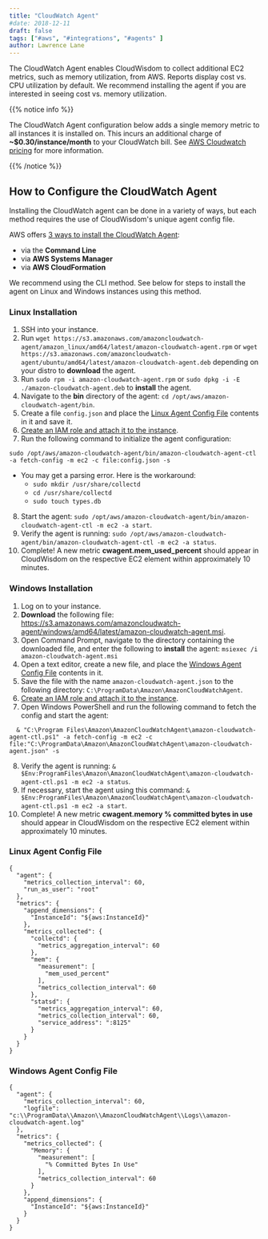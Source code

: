 ```yaml
---
title: "CloudWatch Agent"
#date: 2018-12-11
draft: false
tags: ["#aws", "#integrations", "#agents" ]
author: Lawrence Lane
---
```


The CloudWatch Agent enables CloudWisdom to collect additional EC2 metrics, such as memory utilization, from AWS. Reports display cost vs. CPU utilization by default. We recommend installing the agent if you are interested in seeing cost vs. memory utilization.

{{% notice info %}}

The CloudWatch Agent configuration below adds a single memory metric to all instances it is installed on. This incurs an additional charge of **~$0.30/instance/month** to your CloudWatch bill. See [AWS Cloudwatch pricing](https://aws.amazon.com/cloudwatch/pricing/) for more information.

{{% /notice %}}


## How to Configure the CloudWatch Agent

Installing the CloudWatch agent can be done in a variety of ways, but each method requires the use of CloudWisdom's unique agent config file.

AWS offers [3 ways to install the CloudWatch Agent](https://docs.aws.amazon.com/AmazonCloudWatch/latest/monitoring/install-CloudWatch-Agent-on-EC2-Instance.html):

- via the **Command Line**
- via **AWS Systems Manager**
- via **AWS CloudFormation**


We recommend using the CLI method. See below for steps to install the agent on Linux and Windows instances using this method.

### Linux Installation

1. SSH into your instance.
2. Run `wget https://s3.amazonaws.com/amazoncloudwatch-agent/amazon_linux/amd64/latest/amazon-cloudwatch-agent.rpm` or `wget https://s3.amazonaws.com/amazoncloudwatch-agent/ubuntu/amd64/latest/amazon-cloudwatch-agent.deb` depending on your distro to **download** the agent.
3. Run `sudo rpm -i amazon-cloudwatch-agent.rpm` or `sudo dpkg -i -E ./amazon-cloudwatch-agent.deb` to **install** the agent.
4. Navigate to the **bin** directory of the agent: `cd /opt/aws/amazon-cloudwatch-agent/bin`.
5. Create a file `config.json` and place the [Linux Agent Config File][2] contents in it and save it.
6. [Create an IAM role and attach it to the instance](https://docs.aws.amazon.com/AmazonCloudWatch/latest/monitoring/create-iam-roles-for-cloudwatch-agent-commandline.html).
7. Run the following command to initialize the agent configuration:
```
sudo /opt/aws/amazon-cloudwatch-agent/bin/amazon-cloudwatch-agent-ctl -a fetch-config -m ec2 -c file:config.json -s
```
   - You may get a parsing error. Here is the workaround:
     - `sudo mkdir /usr/share/collectd`
     - `cd /usr/share/collectd`
     - `sudo touch types.db`

8. Start the agent: `sudo /opt/aws/amazon-cloudwatch-agent/bin/amazon-cloudwatch-agent-ctl -m ec2 -a start`.
9. Verify the agent is running: `sudo /opt/aws/amazon-cloudwatch-agent/bin/amazon-cloudwatch-agent-ctl -m ec2 -a status`.
10. Complete! A new metric **cwagent.mem_used_percent** should appear in CloudWisdom on the respective EC2 element within approximately 10 minutes.

### Windows Installation

1. Log on to your instance.
2. **Download** the following file: https://s3.amazonaws.com/amazoncloudwatch-agent/windows/amd64/latest/amazon-cloudwatch-agent.msi.
3. Open Command Prompt, navigate to the directory containing the downloaded file, and enter the following to **install** the agent:
`msiexec /i amazon-cloudwatch-agent.msi`
4. Open a text editor, create a new file, and place the [Windows Agent Config File][3] contents in it.
5. Save the file with the name `amazon-cloudwatch-agent.json` to the following directory: `C:\ProgramData\Amazon\AmazonCloudWatchAgent`.
6. [Create an IAM role and attach it to the instance](https://docs.aws.amazon.com/AmazonCloudWatch/latest/monitoring/create-iam-roles-for-cloudwatch-agent-commandline.html).
7. Open Windows PowerShell and run the following command to fetch the config and start the agent:
```
  & "C:\Program Files\Amazon\AmazonCloudWatchAgent\amazon-cloudwatch-agent-ctl.ps1" -a fetch-config -m ec2 -c file:"C:\ProgramData\Amazon\AmazonCloudWatchAgent\amazon-cloudwatch-agent.json" -s
```
8. Verify the agent is running: `& $Env:ProgramFiles\Amazon\AmazonCloudWatchAgent\amazon-cloudwatch-agent-ctl.ps1 -m ec2 -a status`.
9. If necessary, start the agent using this command: `& $Env:ProgramFiles\Amazon\AmazonCloudWatchAgent\amazon-cloudwatch-agent-ctl.ps1 -m ec2 -a start`.
10. Complete! A new metric **cwagent.memory % committed bytes in use** should appear in CloudWisdom on the respective EC2 element within approximately 10 minutes.

### Linux Agent Config File

```
{
  "agent": {
    "metrics_collection_interval": 60,
    "run_as_user": "root"
  },
  "metrics": {
    "append_dimensions": {
      "InstanceId": "${aws:InstanceId}"
    },
    "metrics_collected": {
      "collectd": {
        "metrics_aggregation_interval": 60
      },
      "mem": {
        "measurement": [
          "mem_used_percent"
        ],
        "metrics_collection_interval": 60
      },
      "statsd": {
        "metrics_aggregation_interval": 60,
        "metrics_collection_interval": 60,
        "service_address": ":8125"
      }
    }
  }
}

```

### Windows Agent Config File

```
{
  "agent": {
    "metrics_collection_interval": 60,
    "logfile": "c:\\ProgramData\\Amazon\\AmazonCloudWatchAgent\\Logs\\amazon-cloudwatch-agent.log"
  },
  "metrics": {
    "metrics_collected": {
      "Memory": {
        "measurement": [
          "% Committed Bytes In Use"
        ],
        "metrics_collection_interval": 60
      }
    },
    "append_dimensions": {
      "InstanceId": "${aws:InstanceId}"
    }
  }
}
```

[2]: /integrations/agents/cloudwatch-agent/#linux-agent-config-file
[3]: /integrations/agents/cloudwatch-agent/#windows-agent-config-file
